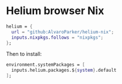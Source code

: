 # Helium browser Nix

```nix
helium = {
  url = "github:AlvaroParker/helium-nix";
  inputs.nixpkgs.follows = "nixpkgs";
};
```

Then to install:

```nix
environment.systemPackages = [
  inputs.helium.packages.${system}.default
];
```
